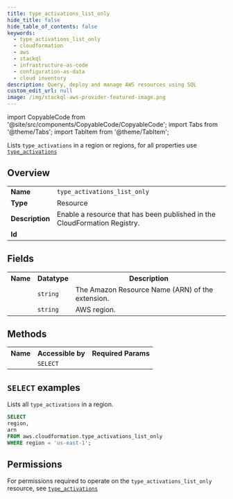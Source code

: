 ```yaml
---
title: type_activations_list_only
hide_title: false
hide_table_of_contents: false
keywords:
  - type_activations_list_only
  - cloudformation
  - aws
  - stackql
  - infrastructure-as-code
  - configuration-as-data
  - cloud inventory
description: Query, deploy and manage AWS resources using SQL
custom_edit_url: null
image: /img/stackql-aws-provider-featured-image.png
---
```


import CopyableCode from '@site/src/components/CopyableCode/CopyableCode';
import Tabs from '@theme/Tabs';
import TabItem from '@theme/TabItem';

Lists <code>type_activations</code> in a region or regions, for all properties use <a href="/services/serviceName/type_activations/"><code>type_activations</code></a>

## Overview
<table>
<tbody>
<tr><td><b>Name</b></td><td><code>type_activations_list_only</code></td></tr>
<tr><td><b>Type</b></td><td>Resource</td></tr>
<tr><td><b>Description</b></td><td>Enable a resource that has been published in the CloudFormation Registry.</td></tr>
<tr><td><b>Id</b></td><td><CopyableCode code="aws.cloudformation.type_activations_list_only" /></td></tr>
</tbody>
</table>

## Fields
<table>
<tbody>
<tr><th>Name</th><th>Datatype</th><th>Description</th></tr><tr><td><CopyableCode code="arn" /></td><td><code>string</code></td><td>The Amazon Resource Name (ARN) of the extension.</td></tr>
<tr><td><CopyableCode code="region" /></td><td><code>string</code></td><td>AWS region.</td></tr>
</tbody>
</table>

## Methods

<table>
<tbody>
  <tr>
    <th>Name</th>
    <th>Accessible by</th>
    <th>Required Params</th>
  </tr>
  <tr>
    <td><CopyableCode code="list_resources" /></td>
    <td><code>SELECT</code></td>
    <td><CopyableCode code="region" /></td>
  </tr>
</tbody>
</table>

## `SELECT` examples
Lists all <code>type_activations</code> in a region.
```sql
SELECT
region,
arn
FROM aws.cloudformation.type_activations_list_only
WHERE region = 'us-east-1';
```


## Permissions

For permissions required to operate on the <code>type_activations_list_only</code> resource, see <a href="/services/cloudformation/type_activations/#permissions"><code>type_activations</code></a>

